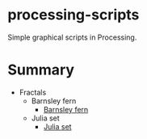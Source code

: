 # processing-scripts

Simple graphical scripts in Processing.

# Summary

* Fractals
    * Barnsley fern
        * [Barnsley fern](./Fractals/Barnsley_fern/Barnsley_fern.pde)
    * Julia set
        * [Julia set](./Fractals/Julia_set/Julia_set.pde)
